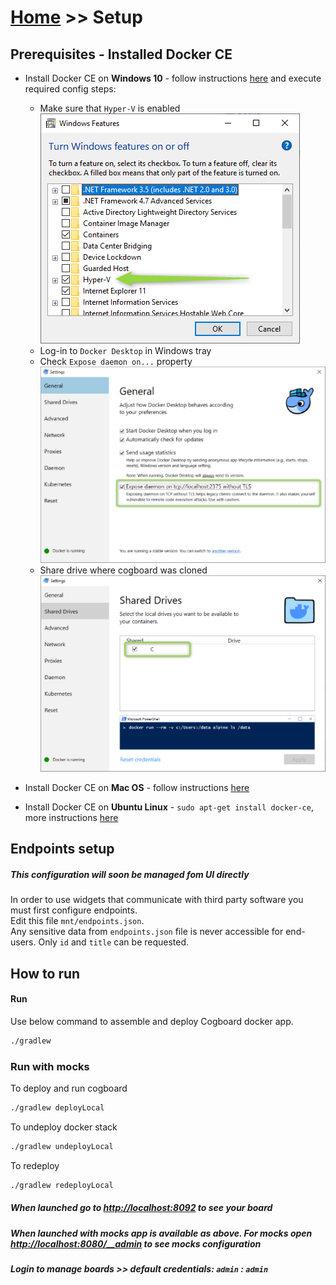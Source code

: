 # [Home](/cogboard/) >> Setup

## Prerequisites - Installed Docker CE

* Install Docker CE on **Windows 10** - follow instructions [here](https://docs.docker.com/docker-for-windows/install/) and execute required config steps:
  * Make sure that `Hyper-V` is enabled  
  ![windows enable hyper v](./images/docker-windows-hyperv.png)  
  * Log-in to `Docker Desktop` in Windows tray
  * Check `Expose daemon on...` property  
  ![docker expose daemon](./images/docker-windows-config.png)  
  * Share drive where cogboard was cloned  
  ![docker share drive](./images/docker-windows-config2.png)  

* Install Docker CE on **Mac OS** - follow instructions [here](https://docs.docker.com/docker-for-mac/install/)
* Install Docker CE on **Ubuntu Linux** - `sudo apt-get install docker-ce`, more instructions [here](https://www.digitalocean.com/community/tutorials/how-to-install-and-use-docker-on-ubuntu-16-04)

## Endpoints setup
##### This configuration will soon be managed fom UI directly
In order to use widgets that communicate with third party software you must first configure endpoints.  
Edit this file `mnt/endpoints.json`.  
Any sensitive data from `endpoints.json` file is never accessible for end-users. Only `id` and `title` can be requested.

## How to run
#### Run
Use below command to assemble and deploy Cogboard docker app.
```cmd
./gradlew
```

### Run with mocks

To deploy and run cogboard 
```cmd
./gradlew deployLocal
```

To undeploy docker stack
```cmd
./gradlew undeployLocal
```

To redeploy 
```cmd
./gradlew redeployLocal
```

##### When launched go to [http://localhost:8092](http://localhost:8092) to see your board

##### When launched with mocks app is available as above. For mocks open [http://localhost:8080/__admin](http://localhost:8080/__admin) to see mocks configuration


##### Login to manage boards >> default credentials: `admin` : `admin`